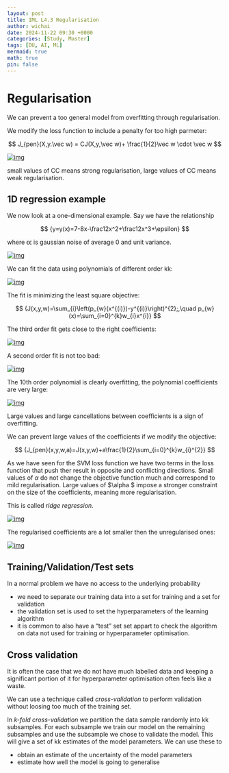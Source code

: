```yaml
---
layout: post
title: IML L4.3 Regularisation
author: wichai
date: 2024-11-22 09:30 +0000 
categories: [Study, Master]
tags: [DU, AI, ML]
mermaid: true
math: true
pin: false
---
```




# Regularisation

We can prevent a too general model from overfitting through regularisation.

We modify the loss function to include a penalty for too high parmeter:



$$
J_{pen}(X,y.\vec w) = CJ(X,y,\vec w)+ \frac{1}{2}\vec w \cdot \vec w
$$


[![img](https://miscada-ml-2324.notes.dmaitre.phyip3.dur.ac.uk/assets/lecture-4-regularisation/regularisation_files/error_vs_regularisation.png)](https://miscada-ml-2324.notes.dmaitre.phyip3.dur.ac.uk/assets/lecture-4-regularisation/regularisation_files/error_vs_regularisation.png)

small values of CC means strong regularisation, large values of CC means weak regularisation.

## 1D regression example

We now look at a one-dimensional example. Say we have the relationship



$$
{y=y(x)=7-8x-\frac12x^2+\frac12x^3+\epsilon}
$$


where ϵϵ is gaussian noise of average 0 and unit variance.

[![img](https://miscada-ml-2324.notes.dmaitre.phyip3.dur.ac.uk/assets/lecture-4-regularisation/regularisation_files/1D_data.png)](https://miscada-ml-2324.notes.dmaitre.phyip3.dur.ac.uk/assets/lecture-4-regularisation/regularisation_files/1D_data.png)

We can fit the data using polynomials of different order kk:

[![img](https://miscada-ml-2324.notes.dmaitre.phyip3.dur.ac.uk/assets/lecture-4-regularisation/regularisation_files/1D_fit.png)](https://miscada-ml-2324.notes.dmaitre.phyip3.dur.ac.uk/assets/lecture-4-regularisation/regularisation_files/1D_fit.png)

The fit is minimizing the least square objective:



$$
{J(x,y,w)=\sum_{i}\left(p_{w}(x^{(i)})-y^{(i)}\right)^{2};,\quad p_{w}(x)=\sum_{i=0}^{k}w_{i}x^{i}}
$$


The third order fit gets close to the right coefficients:

[![img](https://miscada-ml-2324.notes.dmaitre.phyip3.dur.ac.uk/assets/lecture-4-regularisation/regularisation_files/1d_coeffs_3.png)](https://miscada-ml-2324.notes.dmaitre.phyip3.dur.ac.uk/assets/lecture-4-regularisation/regularisation_files/1d_coeffs_3.png)

A second order fit is not too bad:

[![img](https://miscada-ml-2324.notes.dmaitre.phyip3.dur.ac.uk/assets/lecture-4-regularisation/regularisation_files/1d_coeffs_2.png)](https://miscada-ml-2324.notes.dmaitre.phyip3.dur.ac.uk/assets/lecture-4-regularisation/regularisation_files/1d_coeffs_2.png)

The 10th order polynomial is clearly overfitting, the polynomial coefficients are very large:

[![img](https://miscada-ml-2324.notes.dmaitre.phyip3.dur.ac.uk/assets/lecture-4-regularisation/regularisation_files/1d_coeffs_10.png)](https://miscada-ml-2324.notes.dmaitre.phyip3.dur.ac.uk/assets/lecture-4-regularisation/regularisation_files/1d_coeffs_10.png)

Large values and large cancellations between coefficients is a sign of overfitting.

We can prevent large values of the coefficients if we modify the objective:



$$
{J_{pen}(x,y,w,a)=J(x,y,w)+a\frac{1}{2}\sum_{i=0}^{k}w_{i}^{2}}
$$


As we have seen for the SVM loss function we have two terms in the loss function that push ther result in opposite and conflicting directions. Small values of $\alpha$ do not change the objective function much and correspond to mild regularisation. Large values of $\alpha $ impose a stronger constraint on the size of the coefficients, meaning more regularisation.

This is called *ridge regression*.

[![img](https://miscada-ml-2324.notes.dmaitre.phyip3.dur.ac.uk/assets/lecture-4-regularisation/regularisation_files/1D_fit_reg.png)](https://miscada-ml-2324.notes.dmaitre.phyip3.dur.ac.uk/assets/lecture-4-regularisation/regularisation_files/1D_fit_reg.png)

The regularised coefficients are a lot smaller then the unregularised ones:

[![img](https://miscada-ml-2324.notes.dmaitre.phyip3.dur.ac.uk/assets/lecture-4-regularisation/regularisation_files/1d_coeffs_10_reg.png)](https://miscada-ml-2324.notes.dmaitre.phyip3.dur.ac.uk/assets/lecture-4-regularisation/regularisation_files/1d_coeffs_10_reg.png)

## Training/Validation/Test sets

In a normal problem we have no access to the underlying probability

- we need to separate our training data into a set for training and a set for validation
- the validation set is used to set the hyperparameters of the learning algorithm
- it is common to also have a “test” set set appart to check the algorithm on data not used for training or hyperparameter optimisation.

## Cross validation

It is often the case that we do not have much labelled data and keeping a significant portion of it for hyperparameter optimisation often feels like a waste.

We can use a technique called *cross-validation* to perform validation without loosing too much of the training set.

In *k-fold cross-validation* we partition the data sample randomly into kk subsamples. For each subsample we train our model on the remaining subsamples and use the subsample we chose to validate the model. This will give a set of kk estimates of the model parameters. We can use these to

- obtain an estimate of the uncertainty of the model parameters
- estimate how well the model is going to generalise

